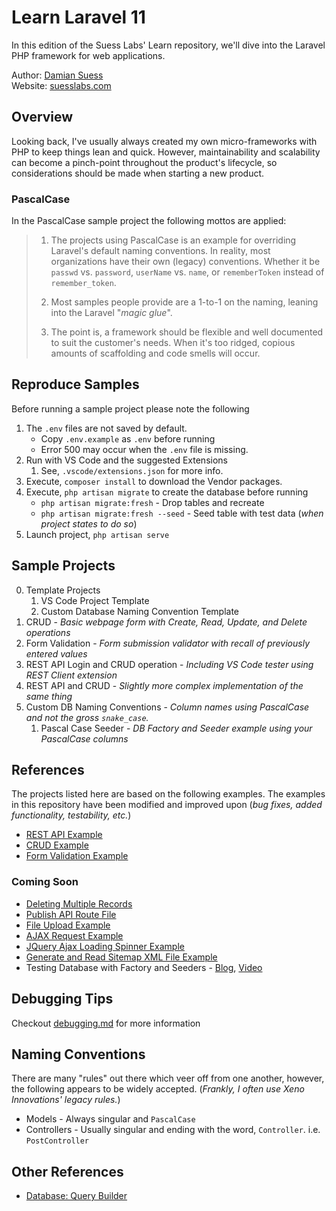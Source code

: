 # Learn Laravel 11

In this edition of the Suess Labs' Learn repository, we'll dive into the Laravel PHP framework for web applications.

Author: [Damian Suess](https://www.linkedin.com/in/damiansuess/)<br />
Website: [suesslabs.com](https://suesslabs.com)

## Overview

Looking back, I've usually always created my own micro-frameworks with PHP to keep things lean and quick. However, maintainability and scalability can become a pinch-point throughout the product's lifecycle, so considerations should be made when starting a new product.

### PascalCase

In the PascalCase sample project the following mottos are applied:

> 1) The projects using PascalCase is an example for overriding Laravel's default naming conventions. In reality, most organizations have their own (legacy) conventions. Whether it be `passwd` vs. `password`, `userName` vs. `name`, or `rememberToken` instead of `remember_token`.
>
> 2) Most samples people provide are a 1-to-1 on the naming, leaning into the Laravel "_magic glue_".
>
> 3) The point is, a framework should be flexible and well documented to suit the customer's needs. When it's too ridged, copious amounts of scaffolding and code smells will occur.

## Reproduce Samples

Before running a sample project please note the following

1. The `.env` files are not saved by default.
   * Copy `.env.example` as `.env` before running
   * Error 500 may occur when the `.env` file is missing.
2. Run with VS Code and the suggested Extensions
   1. See, `.vscode/extensions.json` for more info.
3. Execute, `composer install` to download the Vendor packages.
4. Execute, `php artisan migrate` to create the database before running
   * `php artisan migrate:fresh` - Drop tables and recreate
   * `php artisan migrate:fresh --seed`  - Seed table with test data (_when project states to do so_)
5. Launch project, `php artisan serve`

## Sample Projects

0. Template Projects
   1. VS Code Project Template
   2. Custom Database Naming Convention Template
1. CRUD - _Basic webpage form with Create, Read, Update, and Delete operations_
2. Form Validation - _Form submission validator with recall of previously entered values_
3. REST API Login and CRUD operation - _Including VS Code tester using REST Client extension_
4. REST API and CRUD - _Slightly more complex implementation of the same thing_
5. Custom DB Naming Conventions - _Column names using PascalCase and not the gross `snake_case`._
   1. Pascal Case Seeder - _DB Factory and Seeder example using your PascalCase columns_

## References

The projects listed here are based on the following examples. The examples in this repository have been modified and improved upon (_bug fixes, added functionality, testability, etc._)

* [REST API Example](https://www.itsolutionstuff.com/post/laravel-11-rest-api-authentication-using-sanctum-tutorialexample.html)
* [CRUD Example](https://www.itsolutionstuff.com/post/laravel-11-crud-application-example-tutorialexample.html)
* [Form Validation Example](https://www.itsolutionstuff.com/post/laravel-11-form-validation-example-tutorialexample.html)

### Coming Soon

* [Deleting Multiple Records](https://websolutioncode.com/how-to-deleting-multiple-record-in-laravel)
* [Publish API Route File](https://www.itsolutionstuff.com/post/how-to-publish-api-route-file-in-laravel-11example.html)
* [File Upload Example](https://www.itsolutionstuff.com/post/laravel-11-file-upload-example-tutorialexample.html)
* [AJAX Request Example](https://www.itsolutionstuff.com/post/laravel-11-ajax-request-example-tutorialexample.html)
* [JQuery Ajax Loading Spinner Example](https://www.itsolutionstuff.com/post/laravel-jquery-ajax-loading-spinner-exampleexample.html)
* [Generate and Read Sitemap XML File Example](https://www.itsolutionstuff.com/post/laravel-11-generate-and-read-sitemap-xml-file-tutorialexample.html)
* Testing Database with Factory and Seeders - [Blog](https://code.tutsplus.com/how-to-build-a-rest-api-with-laravel-php-full-course--cms-93786t), [Video](https://www.youtube.com/watch?v=YGqCZjdgJJk&t=1045s)

## Debugging Tips

Checkout [debugging.md](debugging.md) for more information

## Naming Conventions

There are many "rules" out there which veer off from one another, however, the following appears to be widely accepted. (_Frankly, I often use Xeno Innovations' legacy rules._)

* Models - Always singular and `PascalCase`
* Controllers - Usually singular and ending with the word, `Controller`. i.e. `PostController`

## Other References

* [Database: Query Builder](https://laravel.com/docs/11.x/queries)
